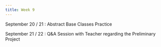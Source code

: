 ```yaml
---
title: Week 9
---
```


September 20 / 21
: Abstract Base Classes Practice

September 21 / 22
: Q&A Session with Teacher regarding the Preliminary Project
